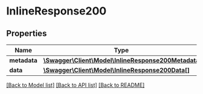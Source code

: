 # InlineResponse200

## Properties
Name | Type | Description | Notes
------------ | ------------- | ------------- | -------------
**metadata** | [**\Swagger\Client\Model\InlineResponse200Metadata**](InlineResponse200Metadata.md) |  | [optional] 
**data** | [**\Swagger\Client\Model\InlineResponse200Data[]**](InlineResponse200Data.md) |  | [optional] 

[[Back to Model list]](../README.md#documentation-for-models) [[Back to API list]](../README.md#documentation-for-api-endpoints) [[Back to README]](../README.md)


